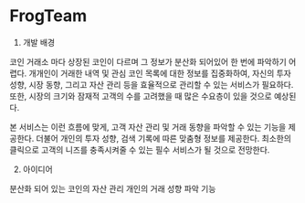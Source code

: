 # FrogTeam

1. 개발 배경

코인 거래소 마다 상장된 코인이 다르며 그 정보가 분산화 되어있어 한 번에 파악하기 어렵다. 개개인이 거래한 내역 및 관심 코인 목록에 대한 정보를 집중화하여, 자신의 투자 성향, 시장 동향, 그리고 자산 관리 등을 효율적으로 관리할 수 있는 서비스가 필요하다. 또한, 시장의 크기와 잠재적 고객의 수를 고려했을 때 많은 수요층이 있을 것으로 예상된다.

본 서비스는 이런 흐름에 맞게, 고객 자산 관리 및 거래 동향을 파악할 수 있는 기능을 제공한다. 더불어 개인의 투자 성향, 검색 기록에 따른 맞춤형 정보를 제공한다.
최소한의 클릭으로 고객의 니즈를 충족시켜줄 수 있는 필수 서비스가 될 것으로 전망한다.

2. 아이디어

분산화 되어 있는 코인의 자산 관리
개인의 거래 성향 파악 기능
